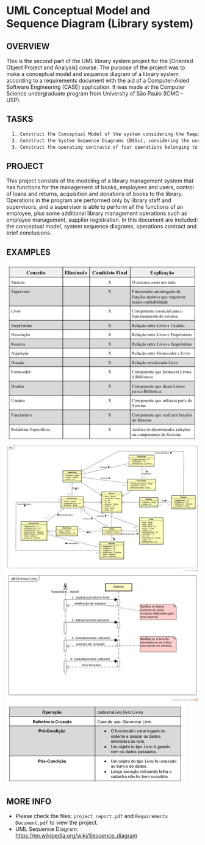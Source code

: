 # UML Conceptual Model and Sequence Diagram (Library system)

OVERVIEW
--------------------------------------------------
This is the second part of the UML library system project for the [Oriented Object Project and Analysis] course. The purpose of the project was to make a conceptual model and sequence diagram of a library system according to a requirements document with the aid of a Computer-Aided Software Engineering (CASE) application. It was made at the Computer Science undergraduate program from University of São Paulo (ICMC - USP).

TASKS
--------------------------------------------------
```bash
  1. Construct the Conceptual Model of the system considering the Requirements Document and the artifacts built in the first project. Construct the model following the steps given in the classroom, that is, identify the nouns, the verbs and eliminate the nonsignificant ones. Then construct the model including these concepts and their associations / attributes.
  2. Construct the System Sequence Diagrams (DSSs), considering the use cases described in the complete and abstract format elaborated in Work 1.
  3. Construct the operating contracts of four operations belonging to any of the DSSs of item 2. Choose operations that contain relevant logic, ie, there must be postconditions (the note depends on the choice!).
```

PROJECT
--------------------------------------------------
This project consists of the modeling of a library management system that has functions for the management of books, employees and users, control of loans and returns, acquisition and donations of books to the library.
Operations in the program are performed only by library staff and supervisors, and a supervisor is able to perform all the functions of an employee, plus some additional library management operations such as employee management, supplier registration.
In this document are included: the conceptual model, system sequence diagrams, operations contract and brief conclusions.

EXAMPLES
--------------------------------------------------
![Screenshot 1](img/concept-table.png)
![Screenshot 2](img/Modelo-Conceitual.png)
![Screenshot 3](img/dss2.png)
![Screenshot 4](img/operation-contract.png)

MORE INFO
--------------------------------------------------
* Please check the files: `project report.pdf` and `Requirements Document.pdf` to view the project.
* UML Sequence Diagram: <https://en.wikipedia.org/wiki/Sequence_diagram>